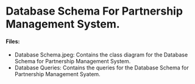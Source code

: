 # Database Schema For Partnership Management System.

#### Files:

- Database Schema.jpeg: Contains the class diagram for the Database Schema for Partnership Management System.
- Database Queries: Contains the queries for the Database Schema for Partnership Management Syatem.
  
